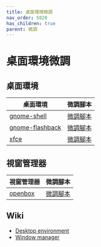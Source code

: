```yaml
---
title: 桌面環境微調
nav_order: 5020
has_children: true
parent: 微調
---
```


# 桌面環境微調


## 桌面環境

| 桌面環境 | 微調腳本 |
| --- | --- |
| [gnome-shell](https://samwhelp.github.io/note-about-ubuntu/read/adjustment/de/gnome-shell.html) | [微調腳本](https://github.com/samwhelp/note-about-ubuntu/tree/gh-pages/_demo/adjustment/de/gnome-shell) |
| [gnome-flashback](https://samwhelp.github.io/note-about-ubuntu/read/adjustment/de/gnome-flashback.html) | [微調腳本](https://github.com/samwhelp/note-about-ubuntu/tree/gh-pages/_demo/adjustment/de/gnome-flashback) |
| [xfce](https://samwhelp.github.io/note-about-ubuntu/read/adjustment/de/xfce.html) | [微調腳本](https://github.com/samwhelp/note-about-ubuntu/tree/gh-pages/_demo/adjustment/de/xfce) |


## 視窗管理器

| 視窗管理器 | 微調腳本 |
| --- | --- |
| [openbox](https://samwhelp.github.io/note-about-ubuntu/read/adjustment/wm/openbox.html) | [微調腳本](https://github.com/samwhelp/note-about-ubuntu/tree/gh-pages/_demo/adjustment/wm/openbox) |


## Wiki

* [Desktop environment](https://en.wikipedia.org/wiki/Desktop_environment)
* [Window manager](https://en.wikipedia.org/wiki/Window_manager)
